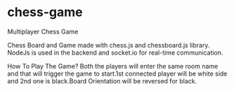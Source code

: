 # chess-game
Multiplayer Chess Game

Chess Board and Game made with chess.js and chessboard.js library. NodeJs is used in the backend and socket.io for real-time communication.

How To Play The Game?
Both the players will enter the same room name and that will trigger the game to start.1st connected player will be white side and 2nd one is black.Board Orientation will be reversed for black. 
